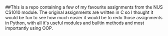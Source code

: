 ##This is a repo containing a few of my favourite assignments from the NUS CS1010 module. 
The original assignments are written in C so I thought it would be fun to see how much easier it would be to redo those assignments in Python,
with all it's useful modules and builtin methods and most importantly using OOP.
